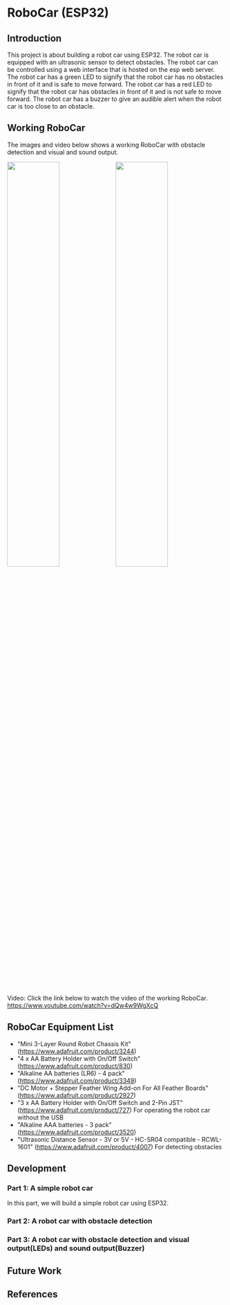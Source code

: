 # RoboCar (ESP32)

## Introduction

This project is about building a robot car using ESP32. The robot car is equipped with an ultrasonic sensor to detect obstacles. The robot car can be controlled using a web interface that is hosted on the esp web server. The robot car has a green LED to signify that the robot car has no obstacles in front of it and is safe to move forward. The robot car has a red LED to signify that the robot car has obstacles in front of it and is not safe to move forward. The robot car has a buzzer to give an audible alert when the robot car is too close to an obstacle.

## Working RoboCar

The images and video below shows a working RoboCar with obstacle detection and visual and sound output.

<p>
    <img src="./top.jpg" width="49%" />
    <img src="./front.jpg" width="49%" />
</p>

Video: Click the link below to watch the video of the working RoboCar.
https://www.youtube.com/watch?v=dQw4w9WgXcQ

## RoboCar Equipment List

- "Mini 3-Layer Round Robot Chassis Kit" (https://www.adafruit.com/product/3244)
- "4 x AA Battery Holder with On/Off Switch" (https://www.adafruit.com/product/830)
- "Alkaline AA batteries (LR6) - 4 pack" (https://www.adafruit.com/product/3349)
- "DC Motor + Stepper Feather Wing Add-on For All Feather Boards" (https://www.adafruit.com/product/2927)
- "3 x AA Battery Holder with On/Off Switch and 2-Pin JST" (https://www.adafruit.com/product/727)
  For operating the robot car without the USB
- "Alkaline AAA batteries - 3 pack" (https://www.adafruit.com/product/3520)
- "Ultrasonic Distance Sensor - 3V or 5V - HC-SR04 compatible - RCWL-1601" (https://www.adafruit.com/product/4007) For detecting obstacles

## Development

### Part 1: A simple robot car

In this part, we will build a simple robot car using ESP32.

### Part 2: A robot car with obstacle detection

### Part 3: A robot car with obstacle detection and visual output(LEDs) and sound output(Buzzer)

## Future Work

## References

```

```
